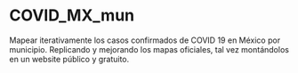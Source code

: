 # COVID_MX_mun
Mapear iterativamente los casos confirmados de COVID 19 en México por municipio. Replicando y mejorando los mapas oficiales, tal vez montándolos en un website público y gratuito.
